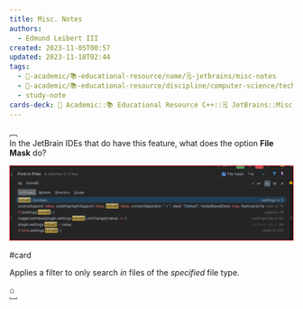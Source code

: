 ```yaml
---
title: Misc. Notes
authors:
  - Edmund Leibert III
created: 2023-11-05T00:57
updated: 2023-11-18T02:44
tags:
  - 🔴-academic/📚-educational-resource/name/🗒️-jetbrains/misc-notes
  - 🔴-academic/📚-educational-resource/discipline/computer-science/technology/jetbrains
  - study-note
cards-deck: 🔴 Academic::📚 Educational Resource️ C++::🗒️ JetBrains::Misc. Notes
---
```


﹇<br>
In the JetBrain IDEs that do have this feature, what does the option **File Mask** do?

![|800](Pasted%20image%2020231105005754.png)

#card 

Applies a filter to only search *in* files of the *specified* file type.

⌂
<br>﹈<br>


